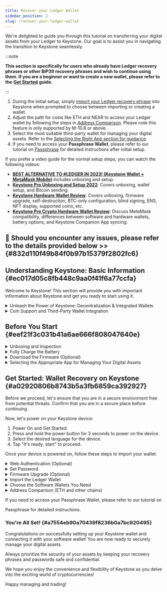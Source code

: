```yaml
---
title: Recover your Ledger Wallet
sidebar_position: 2
slug: /recover-your-ledger-wallet
---
```




We're delighted to guide you through this tutorial on transferring your digital assets from your Ledger to Keystone. Our goal is to assist you in navigating the transition to Keystone seamlessly.


:::note


**This section is specifically for users who already have Ledger recovery phrases or other BIP39 recovery phrases and wish to continue using them. If you are a beginner or want to create a new wallet, please refer to the** [**Get Started**](https://support.keyst.one/getting-started/setting-up-keystone-new) **guide.**


:::

1. During the initial setup, simply [import your Ledger recovery phrase](notion://www.notion.so/o/-MVoz_IYFQgJOaCIqOIM/s/rQXQQRT6etffwhkFpfZG/~/changes/214/advanced-features/recovery-phrase/recover-your-ledger-wallet#import-the-ledger-wallet) into Keystone when prompted to choose between importing or creating a wallet.
1. Adjust the path for coins like ETH and NEAR to access your Ledger wallet by following the steps in [Address Comparison](notion://www.notion.so/o/-MVoz_IYFQgJOaCIqOIM/s/rQXQQRT6etffwhkFpfZG/~/changes/214/advanced-features/recovery-phrase/recover-your-ledger-wallet#address-comparison-eth-and-other-chains). Please note this feature is only supported by M-10.8 or above.
1. Select the most suitable third-party wallet for managing your digital assets. Refer to the [Selecting the Right App section for guidance](notion://www.notion.so/o/-MVoz_IYFQgJOaCIqOIM/s/rQXQQRT6etffwhkFpfZG/~/changes/214/advanced-features/recovery-phrase/recover-your-ledger-wallet#selecting-the-appropriate-app-for-managing-your-digital-assets).
1. If you need to access your **Passphrase Wallet**, please refer to our tutorial on [Passphrase](notion://www.notion.so/o/-MVoz_IYFQgJOaCIqOIM/s/rQXQQRT6etffwhkFpfZG/~/changes/214/advanced-features/passphrase) for detailed instructions after initial setup.

If you prefer a video guide for the normal setup steps, you can watch the following videos:

- [**BEST ALTERNATIVE TO #LEDGER IN 2023! (Keystone Wallet + MetaMask Mobile)**](https://www.youtube.com/watch?v=sB3Fh5y2Gho) includes unboxing and setup.
- [**Keystone Pro Unboxing and Setup 2022**](https://www.youtube.com/watch?v=OrTpi8VVGCA): Covers unboxing, wallet setup, and Bitcoin sending.
- [**Keystone Hardware Wallet Review**](https://www.youtube.com/watch?v=FLQ8-pHjzcQ): Covers unboxing, firmware upgrade, self-destruction, BTC-only configuration, blind signing, ENS, NFT display, supported coins, etc.
- [**Keystone Pro Crypto Hardware Wallet Review**](https://www.youtube.com/watch?v=_QfmWQAFxZA): Discuss MetaMask compatibility, differences between software and hardware wallets, battery options, and Keystone Companion App syncing.

## 👏 **Should you encounter any issues, please refer to the details provided below &gt;&gt;** {#832d110f49b84f0b97b15379f2802fc6}


## Understanding Keystone: Basic Information {#ec017d05c8fb448c9aa0f41f6a77ccfa}


Welcome to Keystone! This section will provide you with important information about Keystone and get you ready to start using it.


<details>
  <summary>Unleash the Power of Keystone: Decentralization & Integrated Wallets</summary>


Keystone operates as a decentralized hardware for managing cryptocurrency, presenting numerous benefits compared to conventional all-in-one solutions. It boasts improved security measures and mitigates the risk of single-point failures.


**Keystone encourages diversity in software wallet usage by offering integrations with various options (e.g. MetaMask, Core, BlockWallet, OKX, Keplr, etc.)**, thus giving users an increased level of control and flexibility over their digital assets.


In circumstances where wallet recovery becomes essential, such as when a Keystone device goes missing or is damaged, Keystone supports coin/token recovery through the respective blockchain's official or widely-used software wallets. We adhere to their primary derivation paths.


In contrast, Ledger follows the standard BIP44 derivation path, leading to differences in Keystone and Ledger addresses. Ledger has elaborated on this topic in their own article: [**Understanding Crypto Addresses and Derivation Paths**](https://blog.ledger.com/understanding-crypto-addresses-and-derivation-paths/).


Thus, the primary distinctions are our emphasis on users harnessing third-party software wallets to enrich their experience and lessen reliance, along with our use of distinct derivation paths to create accounts for certain coins/tokens.



  </details>


<details>
  <summary>Coin Support and Third-Party Wallet Integration</summary>


Keystone offers support for a diverse range of digital assets, including popular cryptocurrencies such as BTC, ETH, SOL, NEAR, BNB, POLYGON, APTOS, DOT, KSM, XRP, LTC, DASH, BCH, AR, ATM, and TRON. By default, Keystone displays the main-chain assets, but you can easily add and manage additional tokens through the software wallets.


To stay informed about the latest supported assets and compatible wallets, we recommend visiting the [Keystone website](https://keyst.one/supported-wallets-and-assets) for an up-to-date list.


We are also excited to announce that upcoming support for ADA is in the works. Stay tuned for further updates on this integration.



  </details>


## Before You Start {#eef21f3c031b41a6ae666f808047640e}


<details>
  <summary>Unboxing and Inspection</summary>


⏭️ [Unboxing Video](https://twitter.com/AldridgeFJoseph/status/1598315996225355777?s=20&t=pYzNCZx2NCCRduPmNFp51Q)


After removing the plastic seal from the packaging box, please check if the tamper-evident seals on both sides of the box are intact. Additionally, you can verify the authenticity of your device and prevent supply chain attacks by performing a [Web Authentication](https://keyst.one/authentication) check.


**What's in the BOX**


**Keystone Pro:**

1. Keystone Pro device *1
2. AAA battery case *1
3. Li-Battery *1
4. USB-a to USB-c Charging Cable *1
5. Quick Guide *1
6. Keystone Warranty Card *1
7. Recovery Phrase Backup Card *3

**Keystone Essential:**

1. Keystone Essential device *1
2. AAA battery case *1
3. Quick Guide *1
4. Keystone Warranty Card *1
5. Recovery Phrase Backup Card *3

Take the time to familiarize yourself with the contents of the package and ensure everything is included as mentioned above.


![](./1962087251.png)



  </details>


<details>
  <summary>Fully Charge the Battery</summary>


To ensure your Keystone device is ready for seamless operation, please follow the charging instructions based on the model you have:


**For Keystone Pro:**

- Use a 5V1A or 5V2A USB Type-A adapter to charge your Keystone device.
- The LED indicator will turn from white to yellow, indicating a full charge within approximately 3-4 hours.

**For Keystone Essential:**

- It is recommended to use fresh and non-expired 1.5V AAA rechargeable batteries.
- We suggest using Panasonic AAA rechargeable batteries for optimal performance.
- The brand, quality, and material of the batteries may affect the battery life of the device.

Ensuring a fully charged battery will contribute to a smooth and reliable experience with your Keystone device.



  </details>


<details>
  <summary>Download the Firmware (Optional)</summary>


If you notice any discrepancies between your Ledger and Keystone accounts, it is recommended to update your Keystone firmware to the latest version (M-10.8 or newer). This update will also enable you to change the path to Ledger's format.


To download the latest firmware, please follow these steps:


1. Prepare an SD card with a capacity of less than 512GB (2 or 4GB is sufficient) and format it as FAT32.
2. Visit the official [Keystone Firmware](https://keyst.one/firmware) page to access the download.
3. Extract the downloaded file and copy the "update.zip" file onto the SD card.


Updating the firmware ensures optimal functionality and compatibility with your Keystone device.


For a detailed tutorial on updating the firmware, please refer to the [Firmware Update guide](notion://www.notion.so/o/-MVoz_IYFQgJOaCIqOIM/s/rQXQQRT6etffwhkFpfZG/~/changes/214/getting-started/firmware-upgrading).



  </details>


<details>
  <summary>Selecting the Appropriate App for Managing Your Digital Assets</summary>


To effectively manage your digital assets, it's crucial to pick the right software wallet compatible with your chosen coins, tokens, or chains. Here are some of our recommendations:


**BlueWallet**: Ideal for BTC on mobile devices.


**MetaMask**: Recommended for EVM tokens like ETH, AVAX, and BNB on mobile or as a browser extension.


**Keplr**: Use it as a browser extension for Cosmos Eco.


**Solflare**: Manage SOL and SPL tokens on mobile or as a browser extension.


**Keystone Hardware Wallet**: Download this app for managing BTC, ETH, BCH, BNB, DASH, DOT, LTC, and TON with basic features like send/receive only.


Check out the [”Supported Assets and Wallets”](https://keyst.one/supported-wallets-and-assets) page on Keystone's official website for an exhaustive list of compatible digital assets and software wallets.



  </details>


## Get Started: Wallet Recovery on Keystone {#a02920806b8743b5a3fb6859ca392927}


Before we proceed, let's ensure that you are in a secure environment free from potential threats. Confirm that you are in a secure place before continuing.


Now, let's power on your Keystone device:

1. Power On and Get Started
1. Press and hold the power button for 3 seconds to power on the device.
1. Select the desired language for the device.
1. Tap "It's ready, start" to proceed.

Once your device is powered on, follow these steps to import your wallet:


<details>
  <summary>Web Authentication (Optional)</summary>


Web authentication is a crucial step in verifying the authenticity of your device and protecting against supply chain attacks. To perform web authentication, follow these steps:

1. Go to the Web Authentication page: Visit the official Keystone website and click on "Start Authenticate" on your hardware wallet.
2. Scan the QR code: Use the camera on your Keystone device to scan the QR codes displayed on the official website.
3. Enter and Verify: Enter the verification code provided by your hardware wallet into the official website. If the code matches, your device is secure. If it fails to match, please contact support@keystone.one for assistance.

For more detailed information on web authentication and its role in countering supply chain attacks, you can refer to the blog post titled "Web Authentication: A Counter to Supply Chain Attacks."



  </details>


<details>
  <summary>Set Password</summary>

1. Create a password for your Keystone device that is at least 10 characters long
2. Includes UPPER and lowercase letters


  </details>


<details>
  <summary>Firmware Upgrade (Optional)</summary>


**Download the firmware**

1. Prepare an SD card with a capacity of less than 512GB (2 or 4GB is sufficient) and format it as FAT32.
2. Visit the official Keystone firmware page to access the download.
3. Extract the downloaded file and copy the "update.zip" file onto the SD card.

**Install**

1. Insert the SD card into the Keystone device, ensuring it is properly inserted.
2. Go to "Update Now" on the device to start the firmware upgrade.

For a detailed tutorial on updating the firmware, please refer to the Firmware Update guide.



  </details>


<details>
  <summary>Import the Ledger Wallet</summary>

1. Choose the length of your recovery phrases (12, 18, or 24 words).
2. Enter the seed phrase by typing the first 4 letters, and the device will automatically move to the next input box.
3. Tap [Import Wallet] to proceed.


  </details>


<details>
  <summary>Choose the Software Wallets You Need</summary>


Tap here to learn why the Keystone Companion App is not recommended as a wallet companion, but it is advised to choose one that suits you best.


**Download the App**


Depending on the coins or chains you want to manage, download the corresponding software wallet(s) from the app stores or official websites.


For an up-to-date list of supported assets and wallets, visit the Keystone website.


**Connect/Link Keystone with it**

1. On the Keystone device, navigate to and select the desired software wallet.
2. Use the software wallet to scan the QR code displayed on the Keystone device.


  </details>


<details>
  <summary>Address Comparison (ETH and other chains)</summary>


When transitioning from Ledger to Keystone, it’s important to perform a comparison of addresses, particularly for Ethereum (ETH) and other chains. Keystone’s latest firmware version enables the alteration of the path to match Ledger's format, hence granting access to your Ledger account.


If a change in the derivation path is required, you can achieve it by following these steps:

1. Navigate to the coin/token for which you need to change the path.
2. Click on the triple-dot icon located at the top-right corner.
3. Tap [Change Derivation Path] to access it.

Here is a snippet of some address discrepancies for various chains between Keystone and Ledger:


![](./778945163.png)



  </details>


If you need to access your Passphrase Wallet, please refer to our tutorial on


Passphrase for detailed instructions.


### You're All Set! {#a7554eb90a70439f8236b0a7bc920495}


Congratulations on successfully setting up your Keystone wallet and connecting it with your software wallet! You are now ready to securely manage your digital assets.


Always prioritize the security of your assets by keeping your recovery phrases and passwords safe and confidential.


We hope you enjoy the convenience and flexibility of Keystone as you delve into the exciting world of cryptocurrencies!


Happy managing and trading!

